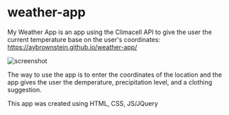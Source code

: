 # weather-app

My Weather App is an app using the Climacell API to give the user the current temperature base on the user's coordinates: 
https://aybrownstein.github.io/weather-app/

![screenshot](https://user-images.githubusercontent.com/62718318/87875542-e0663880-c99f-11ea-9776-5e6406c006ba.PNG)

The way to use the app is to enter the coordinates of the location and the app gives the user the demperature, precipitation level, and a clothing suggestion.

This app was created using HTML, CSS, JS/JQuery
